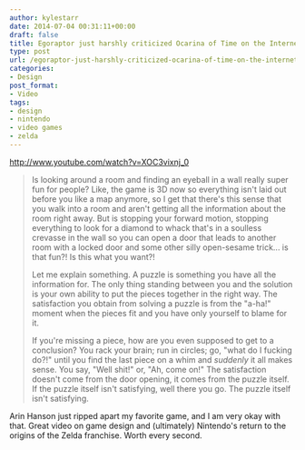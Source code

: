 ```yaml
---
author: kylestarr
date: 2014-07-04 00:31:11+00:00
draft: false
title: Egoraptor just harshly criticized Ocarina of Time on the Internet
type: post
url: /egoraptor-just-harshly-criticized-ocarina-of-time-on-the-internet/
categories:
- Design
post_format:
- Video
tags:
- design
- nintendo
- video games
- zelda
---
```


http://www.youtube.com/watch?v=XOC3vixnj_0


<blockquote>Is looking around a room and finding an eyeball in a wall really super fun for people? Like, the game is 3D now so everything isn't laid out before you like a map anymore, so I get that there's this sense that you walk into a room and aren't getting all the information about the room right away. But is stopping your forward motion, stopping everything to look for a diamond to whack that's in a soulless crevasse in the wall so you can open a door that leads to another room with a locked door and some other silly open-sesame trick... is that fun?! Is this what you want?!

Let me explain something. A puzzle is something you have all the information for. The only thing standing between you and the solution is your own ability to put the pieces together in the right way. The satisfaction you obtain from solving a puzzle is from the "a-ha!" moment when the pieces fit and you have only yourself to blame for it.

If you're missing a piece, how are you even supposed to get to a conclusion? You rack your brain; run in circles; go, "what do I fucking do?!" until you find the last piece on a whim and _suddenly_ it all makes sense. You say, "Well shit!" or, "Ah, come on!" The satisfaction doesn't come from the door opening, it comes from the puzzle itself. If the puzzle itself isn't satisfying, well there you go. The puzzle itself isn't satisfying.</blockquote>


Arin Hanson just ripped apart my favorite game, and I am very okay with that. Great video on game design and (ultimately) Nintendo's return to the origins of the Zelda franchise. Worth every second.

